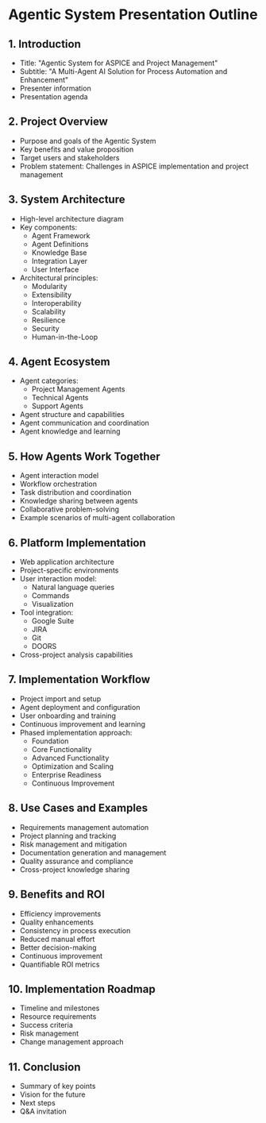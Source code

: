 # Agentic System Presentation Outline

## 1. Introduction
- Title: "Agentic System for ASPICE and Project Management"
- Subtitle: "A Multi-Agent AI Solution for Process Automation and Enhancement"
- Presenter information
- Presentation agenda

## 2. Project Overview
- Purpose and goals of the Agentic System
- Key benefits and value proposition
- Target users and stakeholders
- Problem statement: Challenges in ASPICE implementation and project management

## 3. System Architecture
- High-level architecture diagram
- Key components:
  - Agent Framework
  - Agent Definitions
  - Knowledge Base
  - Integration Layer
  - User Interface
- Architectural principles:
  - Modularity
  - Extensibility
  - Interoperability
  - Scalability
  - Resilience
  - Security
  - Human-in-the-Loop

## 4. Agent Ecosystem
- Agent categories:
  - Project Management Agents
  - Technical Agents
  - Support Agents
- Agent structure and capabilities
- Agent communication and coordination
- Agent knowledge and learning

## 5. How Agents Work Together
- Agent interaction model
- Workflow orchestration
- Task distribution and coordination
- Knowledge sharing between agents
- Collaborative problem-solving
- Example scenarios of multi-agent collaboration

## 6. Platform Implementation
- Web application architecture
- Project-specific environments
- User interaction model:
  - Natural language queries
  - Commands
  - Visualization
- Tool integration:
  - Google Suite
  - JIRA
  - Git
  - DOORS
- Cross-project analysis capabilities

## 7. Implementation Workflow
- Project import and setup
- Agent deployment and configuration
- User onboarding and training
- Continuous improvement and learning
- Phased implementation approach:
  - Foundation
  - Core Functionality
  - Advanced Functionality
  - Optimization and Scaling
  - Enterprise Readiness
  - Continuous Improvement

## 8. Use Cases and Examples
- Requirements management automation
- Project planning and tracking
- Risk management and mitigation
- Documentation generation and management
- Quality assurance and compliance
- Cross-project knowledge sharing

## 9. Benefits and ROI
- Efficiency improvements
- Quality enhancements
- Consistency in process execution
- Reduced manual effort
- Better decision-making
- Continuous improvement
- Quantifiable ROI metrics

## 10. Implementation Roadmap
- Timeline and milestones
- Resource requirements
- Success criteria
- Risk management
- Change management approach

## 11. Conclusion
- Summary of key points
- Vision for the future
- Next steps
- Q&A invitation
